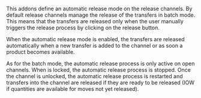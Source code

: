 This addons define an automatic release mode on the release channels. By
default release channels manage the release of the transfers in batch
mode. This means that the transfers are released only when the user
manually triggers the release process by clicking on the release button.

When the automatic release mode is enabled, the transfers are released
automatically when a new transfer is added to the channel or as soon a
product becomes available.

As for the batch mode, the automatic release process is only active on
open channels. When is locked, the automatic release process is stopped.
Once the channel is unlocked, the automatic release process is restarted
and transfers into the channel are released if they are ready to be
released (IOW if quantities are available for moves not yet released).
